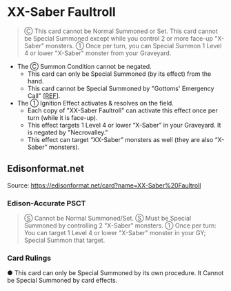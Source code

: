 # XX-Saber Faultroll

> Ⓒ This card cannot be Normal Summoned or Set. This card cannot be Special Summoned except while you control 2 or more face-up "X-Saber" monsters. ① Once per turn, you can Special Summon 1 Level 4 or lower "X-Saber" monster from your Graveyard.

*   The Ⓒ Summon Condition cannot be negated.
    *   This card can only be Special Summoned (by its effect) from the hand.
    *   This card cannot be Special Summoned by "Gottoms' Emergency Call" \[[REF](https://www.pojo.biz/board/showthread.php?t=852661)\].
*   The ① Ignition Effect activates & resolves on the field.
    *   Each copy of "XX-Saber Faultroll" can activate this effect once per turn (while it is face-up).
    *   This effect targets 1 Level 4 or lower “X-Saber” in your Graveyard. It is negated by "Necrovalley."
    *   This effect can target “XX-Saber” monsters as well (they are also “X-Saber” monsters).

## Edisonformat.net

Source: https://edisonformat.net/card?name=XX-Saber%20Faultroll

### Edison-Accurate PSCT

> Ⓢ Cannot be Normal Summoned/Set.
> Ⓢ Must be Special Summoned by controlling 2 "X-Saber" monsters.
> ① Once per turn: You can target 1 Level 4 or lower "X-Saber" monster in your GY; Special Summon that target.

### Card Rulings

● This card can only be Special Summoned by its own procedure.
It Cannot be Special Summoned by card effects.
            